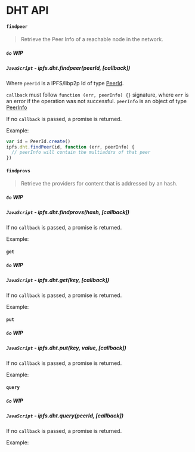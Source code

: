 DHT API
=======

#### `findpeer`

> Retrieve the Peer Info of a reachable node in the network.

##### `Go` **WIP**

##### `JavaScript` - ipfs.dht.findpeer(peerId, [callback])

Where `peerId` is a IPFS/libp2p Id of type [PeerId](https://github.com/libp2p/js-peer-id).

`callback` must follow `function (err, peerInfo) {}` signature, where `err` is an error if the operation was not successful. `peerInfo` is an object of type [PeerInfo](https://github.com/libp2p/js-peer-info)

If no `callback` is passed, a promise is returned.

Example:

```JavaScript
var id = PeerId.create()
ipfs.dht.findPeer(id, function (err, peerInfo) {
  // peerInfo will contain the multiaddrs of that peer
})
```

#### `findprovs`

> Retrieve the providers for content that is addressed by an hash.

##### `Go` **WIP**

##### `JavaScript` - ipfs.dht.findprovs(hash, [callback])

If no `callback` is passed, a promise is returned.

Example:



#### `get`

> 

##### `Go` **WIP**

##### `JavaScript` - ipfs.dht.get(key, [callback])


If no `callback` is passed, a promise is returned.

Example:


#### `put`

> 

##### `Go` **WIP**

##### `JavaScript` - ipfs.dht.put(key, value, [callback])


If no `callback` is passed, a promise is returned.

Example:


#### `query`

> 

##### `Go` **WIP**

##### `JavaScript` - ipfs.dht.query(peerId, [callback])



If no `callback` is passed, a promise is returned.

Example:


